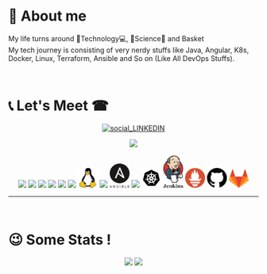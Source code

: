 ﻿<h1 align="left">🤩 About me</h1>
<p  align="left">
My life turns around 🚀Technology💻, 🧪Science🔭 and Basket
<br>My tech journey is consisting of very nerdy stuffs like Java, Angular, K8s, Docker, Linux, Terraform, Ansible and So on (Like All DevOps Stuffs).</strong>
</p>

<br>

<h1 align="left">📞 Let's Meet ☎</h1>
<p align="center">
<a href="https://www.linkedin.com/in/ibrahima-hotia-diallo-23bb20a4/"><img src="https://img.shields.io/badge/LINKEDIN-@hotiaDiallo-0e76a8?style=for-the-badge&logo=linkedin&logoColor=0e76a8&logoWidth=25" alt="social_LINKEDIN"/></a>

<br/>

<p align="center"><img src="https://img.shields.io/badge/MOST%20USED-TECH%20STACK%20&%20TOOLS-21618C?style=for-the-badge"/></p>


<div align="center">
<img width="40" src="https://cdn.svgporn.com/logos/java.svg"/>
<img width="40" src="https://cdn.svgporn.com/logos/spring-icon.svg"/>
<img width="40" src="https://cdn.svgporn.com/logos/python.svg"/>
<img width="40" src="https://raw.githubusercontent.com/gilbarbara/logos/master/logos/angular-icon.svg"/>
<img width="40" src="https://raw.githubusercontent.com/gilbarbara/logos/master/logos/typescript-icon.svg"/>
<img width="40" src="https://raw.githubusercontent.com/gilbarbara/logos/master/logos/javascript.svg"/>
  
<img width="40" src="logos/linux.svg"/>
<img width="40" src="https://raw.githubusercontent.com/gilbarbara/logos/master/logos/docker-icon.svg"/>
<img width="40" src="logos/ansible.svg"/>
<img width="40" src="https://raw.githubusercontent.com/gilbarbara/logos/master/logos/terraform-icon.svg"/>
<img width="40" src="logos/kubernetes.svg"/>
<img width="40" src="logos/jenkins.svg"/>
<img width="40" src="logos/prometheus.svg"/>
<img width="40" src="logos/github.svg"/>
<img width="40" src="logos/gitlab.svg"/>

________
<br>

<h1 align="left">😉 Some Stats !</h1>
<p align="center">
<a>
  <img width="400" src="https://github-readme-stats.vercel.app/api?username=hotiaDiallo&show_icons=true&theme=tokyonight&count_private=true&range=all_time" />
</a>
<a>
  <img width="400" src="https://github-readme-streak-stats.herokuapp.com?user=hotiaDiallo&theme=black-ice&hide_border=true" />
</a>
</p>

<!-- <br>
<h2 align="left">Github Resume</h2>
<div align="center">

<a>
  <img align="center" src="https://activity-graph.herokuapp.com/graph?username=hotiaDiallo&theme=redical" />
</a>
</div> -->
<!-- <p align="center">
   <img width="auto"
    src="https://metrics.lecoq.io/hotiaDiallo?template=classic&achievements=1&achievements.threshold=C&achievements.secrets=true&achievements.display=detailed&achievements.limit=0&config.timezone=UTC"
  />
  </p> -->
